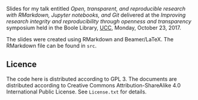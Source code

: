Slides for my talk entitled *Open, transparent, and reproducible research with
RMarkdown, Jupyter notebooks, and Git* delivered at the 
*Improving research integrity and reproducibility through openness and transparency* symposium held in 
the Boole Library, [UCC](https://www.ucc.ie), Monday, October 23, 2017.

The slides were created using RMarkdown and Beamer/LaTeX. The RMarkdown file can be found in `src`.

Licence 
-------

The code here is distributed according to GPL 3. The documents are distributed
according to Creative Commons Attribution-ShareAlike 4.0 International Public
License. See `License.txt` for details.
